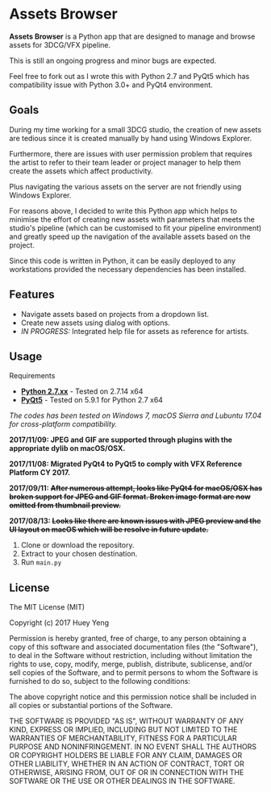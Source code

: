 # Assets Browser

**Assets Browser** is a Python app that are designed to manage and browse assets for 3DCG/VFX pipeline.

This is still an ongoing progress and minor bugs are expected.

Feel free to fork out as I wrote this with Python 2.7 and PyQt5 which has compatibility issue
with Python 3.0+ and PyQt4 environment.

## Goals
During my time working for a small 3DCG studio, the creation of new assets are tedious since
it is created manually by hand using Windows Explorer.

Furthermore, there are issues with user permission problem that requires the artist to refer
to their team leader or project manager to help them create the assets which affect productivity.

Plus navigating the various assets on the server are not friendly using Windows Explorer.

For reasons above, I decided to write this Python app which helps to minimise the effort of
creating new assets with parameters that meets the studio's pipeline (which can be customised
to fit your pipeline environment) and greatly speed up the navigation of the available assets
based on the project.

Since this code is written in Python, it can be easily deployed to any workstations provided
the necessary dependencies has been installed.

## Features
* Navigate assets based on projects from a dropdown list.
* Create new assets using dialog with options.
* _IN PROGRESS:_ Integrated help file for assets as reference for artists.

## Usage
Requirements
* **[Python  2.7.xx](https://www.python.org/)** - Tested on 2.7.14 x64
* **[PyQt5](https://riverbankcomputing.com/software/pyqt/intro)** - Tested on 5.9.1 for Python 2.7 x64

_The codes has been tested on Windows 7, macOS Sierra and Lubuntu 17.04 for cross-platform compatibility._

**2017/11/09: JPEG and GIF are supported through plugins with the appropriate dylib on macOS/OSX.**

**2017/11/08: Migrated PyQt4 to PyQt5 to comply with VFX Reference Platform CY 2017.**

**2017/09/11: ~~After numerous attempt, looks like PyQt4 for macOS/OSX has broken support for JPEG and GIF format. Broken image format are now omitted from thumbnail preview.~~**

**2017/08/13: ~~Looks like there are known issues with JPEG preview and the UI layout on macOS which will be resolve in future update.~~**

1. Clone or download the repository.
2. Extract to your chosen destination.
3. Run `main.py`

## License

The MIT License (MIT)

Copyright (c) 2017 Huey Yeng

Permission is hereby granted, free of charge, to any person obtaining a copy of this software and associated documentation files (the "Software"), to deal in the Software without restriction, including without limitation the rights to use, copy, modify, merge, publish, distribute, sublicense, and/or sell copies of the Software, and to permit persons to whom the Software is furnished to do so, subject to the following conditions:

The above copyright notice and this permission notice shall be included in all copies or substantial portions of the Software.

THE SOFTWARE IS PROVIDED "AS IS", WITHOUT WARRANTY OF ANY KIND, EXPRESS OR IMPLIED, INCLUDING BUT NOT LIMITED TO THE WARRANTIES OF MERCHANTABILITY, FITNESS FOR A PARTICULAR PURPOSE AND NONINFRINGEMENT. IN NO EVENT SHALL THE AUTHORS OR COPYRIGHT HOLDERS BE LIABLE FOR ANY CLAIM, DAMAGES OR OTHER LIABILITY, WHETHER IN AN ACTION OF CONTRACT, TORT OR OTHERWISE, ARISING FROM, OUT OF OR IN CONNECTION WITH THE SOFTWARE OR THE USE OR OTHER DEALINGS IN THE SOFTWARE.
